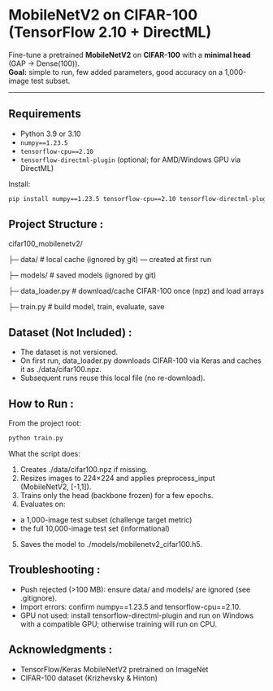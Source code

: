 # MobileNetV2 on CIFAR-100 (TensorFlow 2.10 + DirectML)

Fine-tune a pretrained **MobileNetV2** on **CIFAR-100** with a **minimal head** (GAP → Dense(100)).  
**Goal:** simple to run, few added parameters, good accuracy on a 1,000-image test subset.

---

## Requirements

- Python 3.9 or 3.10  
- `numpy==1.23.5`  
- `tensorflow-cpu==2.10`  
- `tensorflow-directml-plugin` (optional; for AMD/Windows GPU via DirectML)

Install:
```bash
pip install numpy==1.23.5 tensorflow-cpu==2.10 tensorflow-directml-plugin
```

## Project Structure : 

cifar100_mobilenetv2/

├─ data/                # local cache (ignored by git) — created at first run

├─ models/              # saved models (ignored by git)

├─ data_loader.py       # download/cache CIFAR-100 once (npz) and load arrays

├─ train.py             # build model, train, evaluate, save

## Dataset (Not Included) :

- The dataset is not versioned.
- On first run, data_loader.py downloads CIFAR-100 via Keras and caches it as ./data/cifar100.npz.
- Subsequent runs reuse this local file (no re-download).

## How to Run : 

From the project root:
```bash
python train.py
```
What the script does:
1. Creates ./data/cifar100.npz if missing.
2. Resizes images to 224×224 and applies preprocess_input (MobileNetV2, [-1,1]).
3. Trains only the head (backbone frozen) for a few epochs.
4. Evaluates on:
  - a 1,000-image test subset (challenge target metric)
  - the full 10,000-image test set (informational)
5. Saves the model to ./models/mobilenetv2_cifar100.h5.


## Troubleshooting :

- Push rejected (>100 MB): ensure data/ and models/ are ignored (see .gitignore).
- Import errors: confirm numpy==1.23.5 and tensorflow-cpu==2.10.
- GPU not used: install tensorflow-directml-plugin and run on Windows with a compatible GPU; otherwise training will run on CPU.


## Acknowledgments :

- TensorFlow/Keras MobileNetV2 pretrained on ImageNet
- CIFAR-100 dataset (Krizhevsky & Hinton)
